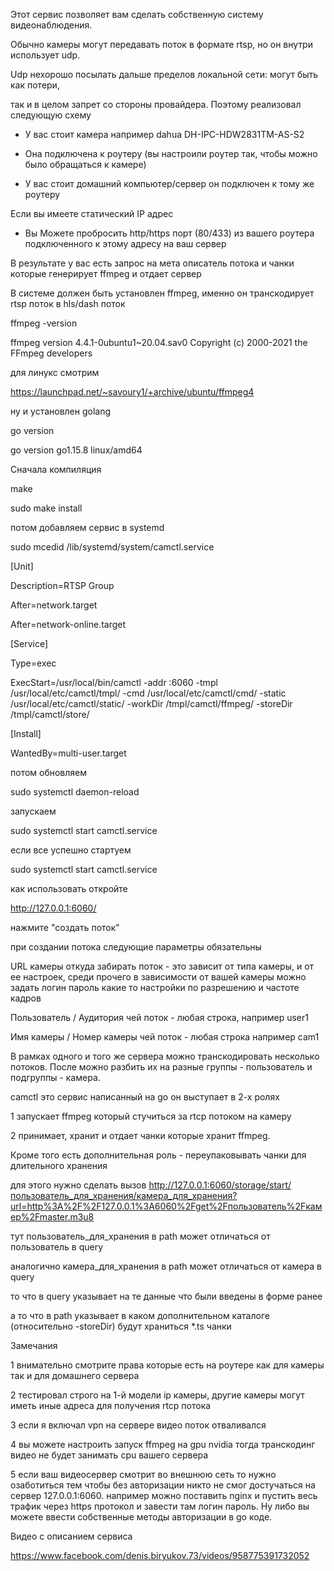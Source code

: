 ﻿Этот сервис позволяет вам сделать собственную систему видеонаблюдения.

Обычно камеры могут передавать поток в формате rtsp, но он внутри использует udp.

Udp нехорошо посылать дальше пределов локальной сети: могут быть как потери,

так и в целом запрет со стороны провайдера. Поэтому реализовал следующую схему

 - У вас стоит камера например dahua DH-IPC-HDW2831TM-AS-S2

 - Она подключена к роутеру (вы настроили роутер так, чтобы можно было обращаться к камере)

 - У вас стоит домашний компьютер/сервер он подключен к тому же роутеру


Если вы имеете статический IP адрес

 - Вы Можете пробросить http/https порт (80/433) из вашего роутера подключенного к этому адресу на ваш сервер


В результате у вас есть запрос на мета описатель потока и чанки которые генерирует ffmpeg и отдает сервер


В системе должен быть установлен ffmpeg, именно он транскодирует rtsp поток в hls/dash поток

ffmpeg -version

ffmpeg version 4.4.1-0ubuntu1~20.04.sav0 Copyright (c) 2000-2021 the FFmpeg developers

для линукс смотрим

https://launchpad.net/~savoury1/+archive/ubuntu/ffmpeg4

ну и установлен golang

go version

go version go1.15.8 linux/amd64


Cначала компиляция

make

sudo make install


потом добавляем сервис в systemd

sudo mcedid /lib/systemd/system/camctl.service

[Unit]

Description=RTSP Group

After=network.target

After=network-online.target


[Service]

Type=exec

ExecStart=/usr/local/bin/camctl -addr :6060 -tmpl /usr/local/etc/camctl/tmpl/ -cmd /usr/local/etc/camctl/cmd/ -static /usr/local/etc/camctl/static/ -workDir /tmpl/camctl/ffmpeg/ -storeDir /tmpl/camctl/store/


[Install]

WantedBy=multi-user.target


потом обновляем

sudo systemctl daemon-reload


запускаем

sudo systemctl start camctl.service


если все успешно стартуем

sudo systemctl start camctl.service 


как использовать откройте

http://127.0.0.1:6060/

нажмите "создать поток"

при создании потока следующие параметры обязательны

URL камеры откуда забирать поток - это зависит от типа камеры, и от ее настроек, среди прочего в зависимости от вашей камеры можно задать
  логин
  пароль
  какие то настройки по разрешению и частоте кадров

Пользователь / Аудитория чей поток - любая строка, например user1

Имя камеры / Номер камеры чей поток - любая строка например cam1

В рамках одного и того же сервера можно транскодировать несколько потоков. После можно разбить их на разные группы - пользователь и подгруппы - камера.


camctl это сервис написанный на go он выступает в 2-х ролях

1 запускает ffmpeg который стучиться за rtcp потоком на камеру

2 принимает, хранит и отдает чанки которые хранит ffmpeg.

Кроме того есть дополнительная роль - переупаковывать чанки для длительного хранения

для этого нужно сделать вызов http://127.0.0.1:6060/storage/start/пользователь_для_хранения/камера_для_хранения?url=http%3A%2F%2F127.0.0.1%3A6060%2Fget%2Fпользователь%2Fкамер%2Fmaster.m3u8

тут пользователь_для_хранения в path может отличаться от пользователь в query

аналогично камера_для_хранения в path может отличаться от камера в query

то что в query указывает на те данные что были введены в форме ранее

а то что в path указывает в каком дополнительном каталоге (относительно -storeDir) будут храниться *.ts чанки 


Замечания

1 внимательно смотрите права которые есть на роутере как для камеры так и для домашнего сервера

2 тестировал строго на 1-й модели ip камеры, другие камеры могут иметь иные адреса для получения rtcp потока

3 если я включал vpn на сервере видео поток отваливался

4 вы можете настроить запуск ffmpeg на gpu nvidia тогда транскодинг видео не будет занимать cpu вашего сервера

5 если ваш видеосервер смотрит во внешнюю сеть то нужно озаботиться тем чтобы без авторизации никто не смог достучаться на  сервер 127.0.0.1:6060. например можно поставить nginx и пустить весь трафик через https протокол и завести там логин пароль. Ну либо вы можете ввести собственные методы авторизации в go коде.


Видео с описанием сервиса

https://www.facebook.com/denis.biryukov.73/videos/958775391732052

